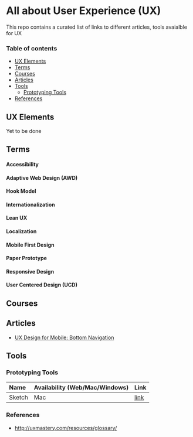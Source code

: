# All about User Experience (UX)

This repo contains a curated list of links to different articles, tools avaialble for UX

### Table of contents

* [UX Elements](#ux-elements)
* [Terms](#terms)
* [Courses](#courses)
* [Articles](#articles)
* [Tools](#tools)
  - [Prototyping Tools](#prototyping-tools)
* [References](#references)

## UX Elements

Yet to be done

## Terms

#### Accessibility
#### Adaptive Web Design (AWD)
#### Hook Model
#### Internationalization
#### Lean UX
#### Localization
#### Mobile First Design
#### Paper Prototype
#### Responsive Design
#### User Centered Design (UCD)


## Courses

## Articles

* [UX Design for Mobile: Bottom Navigation](https://uxplanet.org/perfect-bottom-navigation-for-mobile-app-effabbb98c0f)

## Tools

### Prototyping Tools

| Name        | Availability (Web/Mac/Windows) | Link  |
|:------------- | ------------- | ----- |
| Sketch      | Mac | [link](https://www.sketchapp.com/features/) |


### References

* http://uxmastery.com/resources/glossary/
